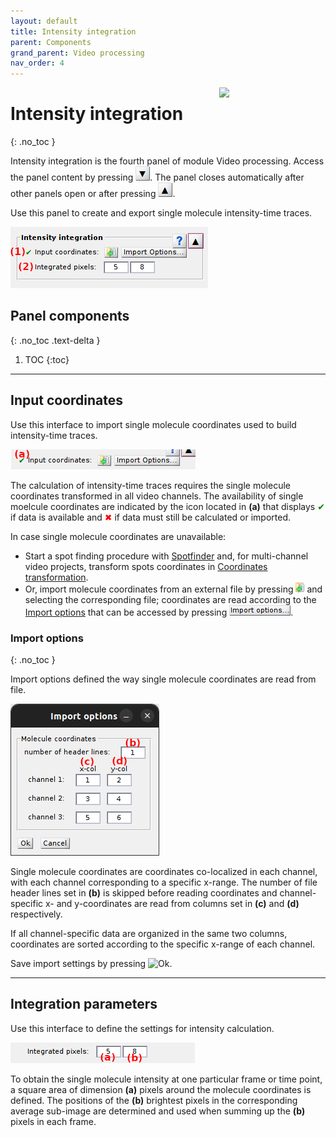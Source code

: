 ```yaml
---
layout: default
title: Intensity integration
parent: Components
grand_parent: Video processing
nav_order: 4
---
```


<img src="../../assets/images/logos/logo-video-processing_400px.png" width="170" style="float:right; margin-left: 15px;"/>

# Intensity integration
{: .no_toc }

Intensity integration is the fourth panel of module Video processing. 
Access the panel content by pressing 
![Bottom arrow](../../assets/images/gui/interface-but-bottomarrow.png). 
The panel closes automatically after other panels open or after pressing 
![Top arrow](../../assets/images/gui/interface-but-toparrow.png). 

Use this panel to create and export single molecule intensity-time traces.

<a class="plain" href="../../assets/images/gui/VP-panel-integration.png"><img src="../../assets/images/gui/VP-panel-integration.png" style="max-width: 316px;"/></a>

## Panel components
{: .no_toc .text-delta }

1. TOC
{:toc}


---

## Input coordinates

Use this interface to import single molecule coordinates used to build intensity-time traces.

<a class="plain" href="../../assets/images/gui/VP-panel-integration-loadcoord.png"><img src="../../assets/images/gui/VP-panel-integration-loadcoord.png" style="max-width: 296px;"/></a>

The calculation of intensity-time traces requires the single molecule coordinates transformed in all video channels. 
The availability of single moelcule coordinates are indicated by the icon located in **(a)** that displays <span style="color:rgb(0, 127, 0);">&#10004;</span> if data is available and <span style="color:rgb(255, 0, 0);">&#10006;</span> if data must still be calculated or imported. 

In case single molecule coordinates are unavailable:
* Start a spot finding procedure with 
[Spotfinder](panel-molecule-coordinates.html#spotfinder) and, for multi-channel video projects, transform spots coordinates in 
[Coordinates transformation](panel-molecule-coordinates.html#coordinates-transformation).
* Or, import molecule coordinates from an external file by pressing 
![Open](../../assets/images/gui/VP-but-open.png "Open") and selecting the corresponding file; coordinates are read according to the 
[Import options](#import-options) that can be accessed by pressing 
![Import options](../../assets/images/gui/VP-but-impopt.png).


### Import options
{: .no_toc }

Import options defined the way single molecule coordinates are read from file.

<a class="plain" href="../../assets/images/gui/VP-panel-integration-loadcoord-impopt.png"><img src="../../assets/images/gui/VP-panel-integration-loadcoord-impopt.png" style="max-width: 238px;"/></a>

Single molecule coordinates are coordinates co-localized in each channel, with each channel corresponding to a specific x-range.
The number of file header lines set in **(b)** is skipped before reading coordinates and channel-specific x- and y-coordinates are read from columns set in **(c)** and **(d)** respectively.

If all channel-specific data are organized in the same two columns, coordinates are sorted according to the specific x-range of each channel.

Save import settings by pressing 
![Ok](../../assets/images/gui/VP-but-ok.png).


---

## Integration parameters

Use this interface to define the settings for intensity calculation.

<a class="plain" href="../../assets/images/gui/VP-panel-integration-calculation.png"><img src="../../assets/images/gui/VP-panel-integration-calculation.png" style="max-width: 295px;"/></a>

To obtain the single molecule intensity at one particular frame or time point, a square area of dimension **(a)** pixels around the molecule coordinates is defined.
The positions of the **(b)** brightest pixels in the corresponding average sub-image are determined and used when summing up the **(b)** pixels in each frame.






